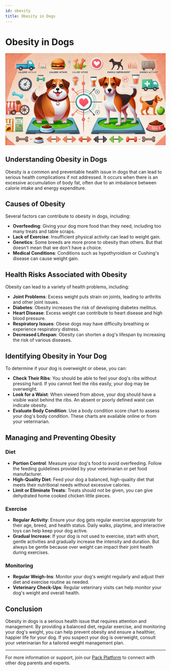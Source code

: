 ```yaml
---
id: obesity
title: Obesity in Dogs
---
```


# Obesity in Dogs

![OhMyDog Rocks Banner](/../static/img/Obesity-Cover.jpg)

## Understanding Obesity in Dogs

Obesity is a common and preventable health issue in dogs that can lead to serious health complications if not addressed. It occurs when there is an excessive accumulation of body fat, often due to an imbalance between calorie intake and energy expenditure.

## Causes of Obesity

Several factors can contribute to obesity in dogs, including:

- **Overfeeding**: Giving your dog more food than they need, including too many treats and table scraps.
- **Lack of Exercise**: Insufficient physical activity can lead to weight gain.
- **Genetics**: Some breeds are more prone to obesity than others. But that doesn't mean that we don't have a choice.
- **Medical Conditions**: Conditions such as hypothyroidism or Cushing's disease can cause weight gain.

## Health Risks Associated with Obesity

Obesity can lead to a variety of health problems, including:

- **Joint Problems**: Excess weight puts strain on joints, leading to arthritis and other joint issues.
- **Diabetes**: Obesity increases the risk of developing diabetes mellitus.
- **Heart Disease**: Excess weight can contribute to heart disease and high blood pressure.
- **Respiratory Issues**: Obese dogs may have difficulty breathing or experience respiratory distress.
- **Decreased Lifespan**: Obesity can shorten a dog's lifespan by increasing the risk of various diseases.

## Identifying Obesity in Your Dog

To determine if your dog is overweight or obese, you can:

- **Check Their Ribs**: You should be able to feel your dog's ribs without pressing hard. If you cannot feel the ribs easily, your dog may be overweight.
- **Look for a Waist**: When viewed from above, your dog should have a visible waist behind the ribs. An absent or poorly defined waist can indicate obesity.
- **Evaluate Body Condition**: Use a body condition score chart to assess your dog's body condition. These charts are available online or from your veterinarian.

## Managing and Preventing Obesity

### Diet

- **Portion Control**: Measure your dog's food to avoid overfeeding. Follow the feeding guidelines provided by your veterinarian or pet food manufacturer.
- **High-Quality Diet**: Feed your dog a balanced, high-quality diet that meets their nutritional needs without excessive calories.
- **Limit or Eliminate Treats**: Treats should not be given, you can give dehydrated home cooked chicken little pieces.

### Exercise

- **Regular Activity**: Ensure your dog gets regular exercise appropriate for their age, breed, and health status. Daily walks, playtime, and interactive toys can help keep your dog active.
- **Gradual Increase**: If your dog is not used to exercise, start with short, gentle activities and gradually increase the intensity and duration. But always be gentle because over weight can impact their joint health during exercises.

### Monitoring

- **Regular Weigh-Ins**: Monitor your dog's weight regularly and adjust their diet and exercise routine as needed.
- **Veterinary Check-Ups**: Regular veterinary visits can help monitor your dog's weight and overall health.

## Conclusion

Obesity in dogs is a serious health issue that requires attention and management. By providing a balanced diet, regular exercise, and monitoring your dog's weight, you can help prevent obesity and ensure a healthier, happier life for your dog. If you suspect your dog is overweight, consult your veterinarian for a tailored weight management plan.

---
For more information or support, join our [Pack Platform](/pack-platform) to connect with other dog parents and experts.
